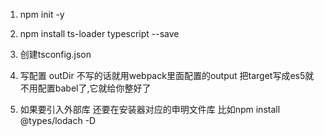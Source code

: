 1. npm init -y

2. npm install ts-loader typescript --save

3. 创建tsconfig.json

4. 写配置
outDir 不写的话就用webpack里面配置的output
把target写成es5就不用配置babel了,它就给你整好了

5. 如果要引入外部库 还要在安装器对应的申明文件库
比如npm install @types/lodach -D